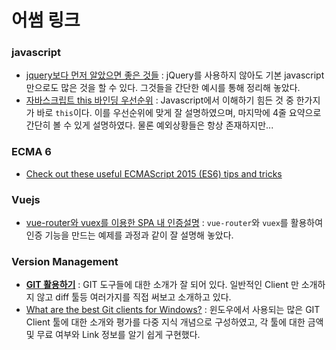 어썸 링크
=====
### javascript
* [jquery보다 먼저 알았으면 좋은 것들](http://blog.jeonghwan.net/2018/01/25/before-jquery.html) : jQuery를 사용하지 않아도 기본 javascript만으로도 많은 것을 할 수 있다. 그것들을 간단한 예시를 통해 정리해 놓았다.
* [자바스크립트 this 바인딩 우선순위](http://blog.jeonghwan.net/2017/10/22/js-context-binding.html) : Javascript에서 이해하기 힘든 것 중 한가지가 바로 `this`이다. 이를 우선순위에 맞게 잘 설명하였으며, 마지막에 4줄 요약으로 간단히 볼 수 있게 설명하였다. 물론 예외상황들은 항상 존재하지만...

### ECMA 6
* [Check out these useful ECMAScript 2015 (ES6) tips and tricks](https://medium.freecodecamp.org/check-out-these-useful-ecmascript-2015-es6-tips-and-tricks-6db105590377)

### Vuejs
* [vue-router와 vuex를 이용한 SPA 내 인증설명](http://blog.jeonghwan.net/2018/03/26/vue-authentication.html) : `vue-router`와 `vuex`를 활용하여 인증 기능을 만드는 예제를 과정과 같이 잘 설명해 놓았다.

### Version Management
* **[GIT 활용하기](https://khbrst.github.io/2017/07/30/handy-git/)** : GIT 도구들에 대한 소개가 잘 되어 있다. 일반적인 Client 만 소개하지 않고 diff 툴등 여러가지를 직접 써보고 소개하고 있다.
* [What are the best Git clients for Windows?](https://www.slant.co/topics/2089/~git-clients-for-windows) : 윈도우에서 사용되는 많은 GIT Client 툴에 대한 소개와 평가를 다중 지식 개념으로 구성하였고, 각 툴에 대한 금액 및 무료 여부와 Link 정보를 알기 쉽게 구현했다.